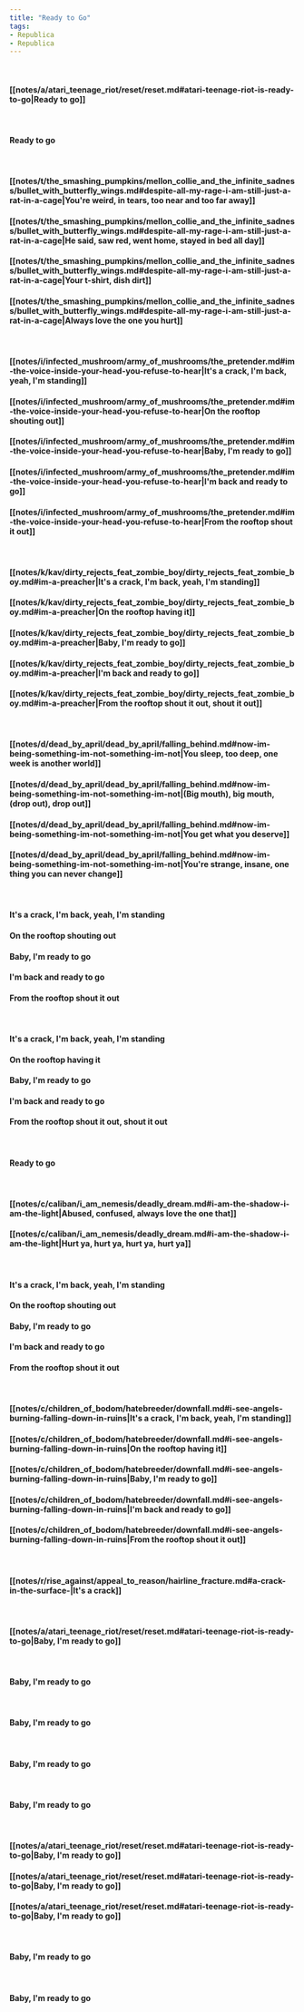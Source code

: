 ```yaml
---
title: "Ready to Go"
tags:
- Republica
- Republica
---
```

&nbsp;
#### [[notes/a/atari_teenage_riot/reset/reset.md#atari-teenage-riot-is-ready-to-go|Ready to go]]
&nbsp;
#### Ready to go
&nbsp;
#### [[notes/t/the_smashing_pumpkins/mellon_collie_and_the_infinite_sadness/bullet_with_butterfly_wings.md#despite-all-my-rage-i-am-still-just-a-rat-in-a-cage|You're weird, in tears, too near and too far away]]
#### [[notes/t/the_smashing_pumpkins/mellon_collie_and_the_infinite_sadness/bullet_with_butterfly_wings.md#despite-all-my-rage-i-am-still-just-a-rat-in-a-cage|He said, saw red, went home, stayed in bed all day]]
#### [[notes/t/the_smashing_pumpkins/mellon_collie_and_the_infinite_sadness/bullet_with_butterfly_wings.md#despite-all-my-rage-i-am-still-just-a-rat-in-a-cage|Your t-shirt, dish dirt]]
#### [[notes/t/the_smashing_pumpkins/mellon_collie_and_the_infinite_sadness/bullet_with_butterfly_wings.md#despite-all-my-rage-i-am-still-just-a-rat-in-a-cage|Always love the one you hurt]]
&nbsp;
#### [[notes/i/infected_mushroom/army_of_mushrooms/the_pretender.md#im-the-voice-inside-your-head-you-refuse-to-hear|It's a crack, I'm back, yeah, I'm standing]]
#### [[notes/i/infected_mushroom/army_of_mushrooms/the_pretender.md#im-the-voice-inside-your-head-you-refuse-to-hear|On the rooftop shouting out]]
#### [[notes/i/infected_mushroom/army_of_mushrooms/the_pretender.md#im-the-voice-inside-your-head-you-refuse-to-hear|Baby, I'm ready to go]]
#### [[notes/i/infected_mushroom/army_of_mushrooms/the_pretender.md#im-the-voice-inside-your-head-you-refuse-to-hear|I'm back and ready to go]]
#### [[notes/i/infected_mushroom/army_of_mushrooms/the_pretender.md#im-the-voice-inside-your-head-you-refuse-to-hear|From the rooftop shout it out]]
&nbsp;
#### [[notes/k/kav/dirty_rejects_feat_zombie_boy/dirty_rejects_feat_zombie_boy.md#im-a-preacher|It's a crack, I'm back, yeah, I'm standing]]
#### [[notes/k/kav/dirty_rejects_feat_zombie_boy/dirty_rejects_feat_zombie_boy.md#im-a-preacher|On the rooftop having it]]
#### [[notes/k/kav/dirty_rejects_feat_zombie_boy/dirty_rejects_feat_zombie_boy.md#im-a-preacher|Baby, I'm ready to go]]
#### [[notes/k/kav/dirty_rejects_feat_zombie_boy/dirty_rejects_feat_zombie_boy.md#im-a-preacher|I'm back and ready to go]]
#### [[notes/k/kav/dirty_rejects_feat_zombie_boy/dirty_rejects_feat_zombie_boy.md#im-a-preacher|From the rooftop shout it out, shout it out]]
&nbsp;
#### [[notes/d/dead_by_april/dead_by_april/falling_behind.md#now-im-being-something-im-not-something-im-not|You sleep, too deep, one week is another world]]
#### [[notes/d/dead_by_april/dead_by_april/falling_behind.md#now-im-being-something-im-not-something-im-not|(Big mouth), big mouth, (drop out), drop out]]
#### [[notes/d/dead_by_april/dead_by_april/falling_behind.md#now-im-being-something-im-not-something-im-not|You get what you deserve]]
#### [[notes/d/dead_by_april/dead_by_april/falling_behind.md#now-im-being-something-im-not-something-im-not|You're strange, insane, one thing you can never change]]
&nbsp;
#### It's a crack, I'm back, yeah, I'm standing
#### On the rooftop shouting out
#### Baby, I'm ready to go
#### I'm back and ready to go
#### From the rooftop shout it out
&nbsp;
#### It's a crack, I'm back, yeah, I'm standing
#### On the rooftop having it
#### Baby, I'm ready to go
#### I'm back and ready to go
#### From the rooftop shout it out, shout it out
&nbsp;
#### Ready to go
&nbsp;
#### [[notes/c/caliban/i_am_nemesis/deadly_dream.md#i-am-the-shadow-i-am-the-light|Abused, confused, always love the one that]]
#### [[notes/c/caliban/i_am_nemesis/deadly_dream.md#i-am-the-shadow-i-am-the-light|Hurt ya, hurt ya, hurt ya, hurt ya]]
&nbsp;
#### It's a crack, I'm back, yeah, I'm standing
#### On the rooftop shouting out
#### Baby, I'm ready to go
#### I'm back and ready to go
#### From the rooftop shout it out
&nbsp;
#### [[notes/c/children_of_bodom/hatebreeder/downfall.md#i-see-angels-burning-falling-down-in-ruins|It's a crack, I'm back, yeah, I'm standing]]
#### [[notes/c/children_of_bodom/hatebreeder/downfall.md#i-see-angels-burning-falling-down-in-ruins|On the rooftop having it]]
#### [[notes/c/children_of_bodom/hatebreeder/downfall.md#i-see-angels-burning-falling-down-in-ruins|Baby, I'm ready to go]]
#### [[notes/c/children_of_bodom/hatebreeder/downfall.md#i-see-angels-burning-falling-down-in-ruins|I'm back and ready to go]]
#### [[notes/c/children_of_bodom/hatebreeder/downfall.md#i-see-angels-burning-falling-down-in-ruins|From the rooftop shout it out]]
&nbsp;
#### [[notes/r/rise_against/appeal_to_reason/hairline_fracture.md#a-crack-in-the-surface-|It's a crack]]
&nbsp;
#### [[notes/a/atari_teenage_riot/reset/reset.md#atari-teenage-riot-is-ready-to-go|Baby, I'm ready to go]]
&nbsp;
#### Baby, I'm ready to go
&nbsp;
#### Baby, I'm ready to go
&nbsp;
#### Baby, I'm ready to go
&nbsp;
#### Baby, I'm ready to go
&nbsp;
#### [[notes/a/atari_teenage_riot/reset/reset.md#atari-teenage-riot-is-ready-to-go|Baby, I'm ready to go]]
#### [[notes/a/atari_teenage_riot/reset/reset.md#atari-teenage-riot-is-ready-to-go|Baby, I'm ready to go]]
#### [[notes/a/atari_teenage_riot/reset/reset.md#atari-teenage-riot-is-ready-to-go|Baby, I'm ready to go]]
&nbsp;
#### Baby, I'm ready to go
&nbsp;
#### Baby, I'm ready to go
